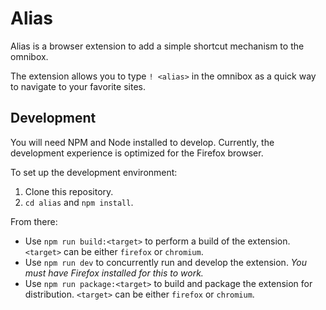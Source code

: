 # Alias

Alias is a browser extension to add a simple shortcut mechanism to the omnibox.

The extension allows you to type `! <alias>` in the omnibox as a quick way to navigate to your favorite sites.

## Development

You will need NPM and Node installed to develop. Currently, the development experience is optimized for the Firefox browser.

To set up the development environment:

1. Clone this repository.
2. `cd alias` and `npm install`.

From there:

- Use `npm run build:<target>` to perform a build of the extension. `<target>` can be either `firefox` or `chromium`.
- Use `npm run dev` to concurrently run and develop the extension. _You must have Firefox installed for this to work._
- Use `npm run package:<target>` to build and package the extension for distribution. `<target>` can be either `firefox` or `chromium`.

